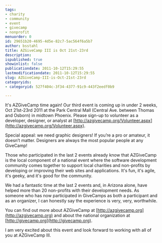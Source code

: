 ```yaml
---
tags:
- charity
- community
- event
- givecamp
- nonprofit
menuorder: 0
id: 29651b20-4695-4d5e-82c7-5ac564f6a5b7
author: bsstahl
title: AZGiveCamp III is Oct 21st-23rd
description: 
ispublished: true
showinlist: false
publicationdate: 2011-10-12T15:29:55
lastmodificationdate: 2011-10-12T15:29:55
slug: AZGiveCamp-III-is-Oct-21st-23rd
categoryids:
- categoryid: 527f404c-3f34-4377-91c9-443f2eedf0b9

---
```


It's AZGiveCamp time again! Our third event is coming up in under 2 weeks, Oct 21st-23rd 2011 at the Park Central Mall (Central Ave. between Thomas and Osborn) in midtown Phoenix. Please sign-up to volunteer as a developer, designer, or analyst at [http://azgivecamp.org/Volunteer.aspx](http://azgivecamp.org/Volunteer.aspx).

Special appeal: we need graphic designers! If you’re a pro or amateur, it doesn’t matter. Designers are always the most popular people at any GiveCamp!

Those who participated in the last 2 events already know that AZGiveCamp is the local component of a national event where the software development community comes together to support local charities and non-profits by developing or improving their web sites and applications. It's fun, it's agile, it's geeky, and it's good for the community.

We had a fantastic time at the last 2 events and, in Arizona alone, have helped more than 20 non-profits with their development needs. As someone who has now participated in GiveCamps as both a participant and as an organizer, I can honestly say the experience is very, very, worthwhile.

You can find out more about AZGiveCamp at [http://azgivecamp.org](http://azgivecamp.org) and about the national organization at [http://givecamp.org](http://givecamp.org).

I am very excited about this event and look forward to working with all of you at AZGiveCamp III.

